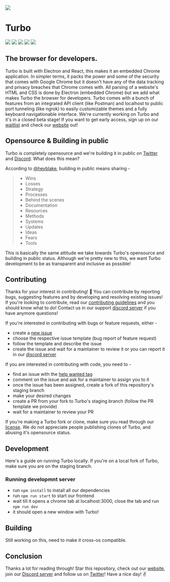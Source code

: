 ![](https://i.ibb.co/xzCtV8J/git-embed.png)
# Turbo
[![](https://img.shields.io/twitter/follow/turbobrowserio?color=30a1f2&label=Follow&logo=twitter&style=for-the-badge)](https://twitter.turbobrowser.io)
[![](https://img.shields.io/discord/824644286616305766?color=7289da&label=DISCORD&logo=discord&style=for-the-badge)](https://discord.turbobrowser.io)
![](https://api.ghprofile.me/view?username=teamcodebyte.turbo)
[![](https://img.shields.io/badge/License-CC%20BY--NC--ND%204.0-lightgrey.svg?color=007ec6&style=for-the-badge)](https://creativecommons.org/licenses/by-nc-nd/4.0/)
![](https://img.shields.io/tokei/lines/github.com/teamcodebyte/turbo?color=007ec6&style=for-the-badge)

## The browser for developers.
Turbo is built with Electron and React, this makes it an embedded Chrome application. In simpler terms, it packs the power and some of the security that comes with Google Chrome but it doesn't have any of the data tracking and privacy breaches that Chrome comes with. All parsing of a website's HTML and CSS is done by Electron (embedded Chrome) but we add what makes Turbo the browser for developers. Turbo comes with a bunch of features from an integrated API client (like Postman) and localhost to public port tunneling (like ngrok) to easily customizable themes and a fully keyboard navigationable interface. We're currently working on Turbo and it's in a closed beta stage! If you want to get early access, sign up on our [waitlist](https://forms.gle/t5Huj2UxHbT79FSJ7) and check our [website](https://turbobrowser.io) out!


## Opensource & Building in public
Turbo is completely opensource and we're building it in public on [Twitter](https://twitter.turbobrowser.io/) and [Discord](https://discord.turbobrowser.io). What does this mean?

According to [@heyblake](https://twitter.com/heyblake), building in public means sharing -
> - Wins
> - Losses
> - Strategy
> - Processes
> - Behind the scenes
> - Documentation
> - Resources
> - Methods
> - Systems
> - Updates
> - Ideas
> - Fears
> - Tools

This is basically the same attitude we take towards Turbo's opensource and building in public status. Although we're pretty new to this, we want Turbo development to be as transparent and inclusive as possible!

## Contributing
Thanks for your interest in contributing! 🎉 You can contribute by reporting bugs, suggesting features and by developing and resolving existing issues! If you're looking to contribute, read our [contributing guidelines](https://github.com/teamcodebyte/turbo/blob/main/CONTRIBUTING.md) and you should know what to do! Contact us in our support [discord server](https://discord.turbobrowser.io) if you have anymore questions!

If you're interested in contributing with bugs or feature requests, either -
- create a [new issue](https://github.com/teamcodebyte/turbo/issues/new)
- choose the respective issue template (bug report of feature request)
- follow the template and describe the issue
- create the issue and wait for a maintainer to review it
or you can report it in our [discord server](https://discord.turbobrowser.io)

If you are interested in contributing with code, you need to -
- find an issue with the [help wanted tag](https://github.com/teamcodebyte/turbo/labels/help%20wanted)
- comment on the issue and ask for a maintainer to assign you to it
- once the issue has been assigned, create a fork of this repository's staging branch
- make your desired changes 
- create a PR from your fork to Turbo's staging branch (follow the PR template we provide)
- wait for a maintainer to review your PR

If you're making a Turbo fork or clone, make sure you read through our [license](https://github.com/teamcodebyte/turbo/blob/main/LICENSE.md). We do not appreciate people publishing clones of Turbo, and abusing it's opensource status.

## Development
Here's a guide on running Turbo locally. If you're on a local fork of Turbo, make sure you are on the staging branch.

### Running developmnt server
- run ``npm install`` to install all our dependencies
- run ``npm run start`` to start our frontend
- wait till it opens a chrome tab at localhost:3000, close the tab and run ``npm run dev``
- it should open a new window with Turbo!

## Building
Still working on this, need to make it cross-os compatible.

## Conclusion
Thanks a lot for reading through! Star this repository, check out our [website](https://turbobrowser.io), join our [Discord server](https://discord.turbobrowser.io) and follow us on [Twitter](https://twitter.turbobrowser.io)! Have a nice day! ✌

